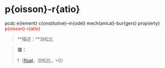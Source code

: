 # p{oisson}-r{atio}
pcdc e{lement} c{onstitutive}-m{odel} mech{anical}-bur{gers} prop{erty} <span style='color: red;'>p{oisson}-r{atio}</span>
> **描述：**泊松比

> 
> **值：**
> 
> f（[float](数据类型/float/)，泊松比，>0）

